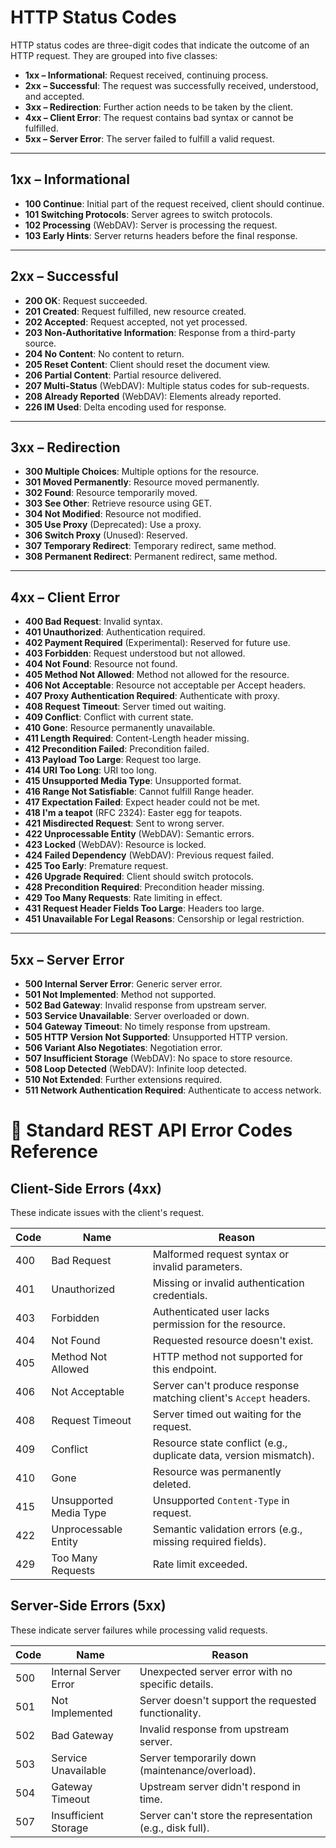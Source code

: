 # HTTP Status Codes

HTTP status codes are three-digit codes that indicate the outcome of an HTTP request. They are grouped into five classes:

* **1xx – Informational**: Request received, continuing process.
* **2xx – Successful**: The request was successfully received, understood, and accepted.
* **3xx – Redirection**: Further action needs to be taken by the client.
* **4xx – Client Error**: The request contains bad syntax or cannot be fulfilled.
* **5xx – Server Error**: The server failed to fulfill a valid request.

---

## 1xx – Informational

* **100 Continue**: Initial part of the request received, client should continue.
* **101 Switching Protocols**: Server agrees to switch protocols.
* **102 Processing** (WebDAV): Server is processing the request.
* **103 Early Hints**: Server returns headers before the final response.

---

## 2xx – Successful

* **200 OK**: Request succeeded.
* **201 Created**: Request fulfilled, new resource created.
* **202 Accepted**: Request accepted, not yet processed.
* **203 Non-Authoritative Information**: Response from a third-party source.
* **204 No Content**: No content to return.
* **205 Reset Content**: Client should reset the document view.
* **206 Partial Content**: Partial resource delivered.
* **207 Multi-Status** (WebDAV): Multiple status codes for sub-requests.
* **208 Already Reported** (WebDAV): Elements already reported.
* **226 IM Used**: Delta encoding used for response.

---

## 3xx – Redirection

* **300 Multiple Choices**: Multiple options for the resource.
* **301 Moved Permanently**: Resource moved permanently.
* **302 Found**: Resource temporarily moved.
* **303 See Other**: Retrieve resource using GET.
* **304 Not Modified**: Resource not modified.
* **305 Use Proxy** (Deprecated): Use a proxy.
* **306 Switch Proxy** (Unused): Reserved.
* **307 Temporary Redirect**: Temporary redirect, same method.
* **308 Permanent Redirect**: Permanent redirect, same method.

---

## 4xx – Client Error

* **400 Bad Request**: Invalid syntax.
* **401 Unauthorized**: Authentication required.
* **402 Payment Required** (Experimental): Reserved for future use.
* **403 Forbidden**: Request understood but not allowed.
* **404 Not Found**: Resource not found.
* **405 Method Not Allowed**: Method not allowed for the resource.
* **406 Not Acceptable**: Resource not acceptable per Accept headers.
* **407 Proxy Authentication Required**: Authenticate with proxy.
* **408 Request Timeout**: Server timed out waiting.
* **409 Conflict**: Conflict with current state.
* **410 Gone**: Resource permanently unavailable.
* **411 Length Required**: Content-Length header missing.
* **412 Precondition Failed**: Precondition failed.
* **413 Payload Too Large**: Request too large.
* **414 URI Too Long**: URI too long.
* **415 Unsupported Media Type**: Unsupported format.
* **416 Range Not Satisfiable**: Cannot fulfill Range header.
* **417 Expectation Failed**: Expect header could not be met.
* **418 I'm a teapot** (RFC 2324): Easter egg for teapots.
* **421 Misdirected Request**: Sent to wrong server.
* **422 Unprocessable Entity** (WebDAV): Semantic errors.
* **423 Locked** (WebDAV): Resource is locked.
* **424 Failed Dependency** (WebDAV): Previous request failed.
* **425 Too Early**: Premature request.
* **426 Upgrade Required**: Client should switch protocols.
* **428 Precondition Required**: Precondition header missing.
* **429 Too Many Requests**: Rate limiting in effect.
* **431 Request Header Fields Too Large**: Headers too large.
* **451 Unavailable For Legal Reasons**: Censorship or legal restriction.

---

## 5xx – Server Error

* **500 Internal Server Error**: Generic server error.
* **501 Not Implemented**: Method not supported.
* **502 Bad Gateway**: Invalid response from upstream server.
* **503 Service Unavailable**: Server overloaded or down.
* **504 Gateway Timeout**: No timely response from upstream.
* **505 HTTP Version Not Supported**: Unsupported HTTP version.
* **506 Variant Also Negotiates**: Negotiation error.
* **507 Insufficient Storage** (WebDAV): No space to store resource.
* **508 Loop Detected** (WebDAV): Infinite loop detected.
* **510 Not Extended**: Further extensions required.
* **511 Network Authentication Required**: Authenticate to access network.


#
# 🔢 Standard REST API Error Codes Reference

## Client-Side Errors (4xx)
These indicate issues with the client's request.

| Code | Name                   | Reason                                                                 |
|------|------------------------|-----------------------------------------------------------------------|
| 400  | Bad Request            | Malformed request syntax or invalid parameters.                      |
| 401  | Unauthorized           | Missing or invalid authentication credentials.                       |
| 403  | Forbidden              | Authenticated user lacks permission for the resource.                |
| 404  | Not Found              | Requested resource doesn't exist.                                    |
| 405  | Method Not Allowed     | HTTP method not supported for this endpoint.                         |
| 406  | Not Acceptable         | Server can't produce response matching client's `Accept` headers.    |
| 408  | Request Timeout        | Server timed out waiting for the request.                            |
| 409  | Conflict               | Resource state conflict (e.g., duplicate data, version mismatch).    |
| 410  | Gone                   | Resource was permanently deleted.                                    |
| 415  | Unsupported Media Type | Unsupported `Content-Type` in request.                               |
| 422  | Unprocessable Entity   | Semantic validation errors (e.g., missing required fields).          |
| 429  | Too Many Requests      | Rate limit exceeded.                                                 |

## Server-Side Errors (5xx)
These indicate server failures while processing valid requests.

| Code | Name                     | Reason                                                                 |
|------|--------------------------|-----------------------------------------------------------------------|
| 500  | Internal Server Error    | Unexpected server error with no specific details.                    |
| 501  | Not Implemented          | Server doesn't support the requested functionality.                  |
| 502  | Bad Gateway              | Invalid response from upstream server.                               |
| 503  | Service Unavailable      | Server temporarily down (maintenance/overload).                      |
| 504  | Gateway Timeout          | Upstream server didn't respond in time.                              |
| 507  | Insufficient Storage     | Server can't store the representation (e.g., disk full).             |

                                                        
